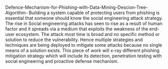 
Defence-Mechanism-for-Phishing-with-Data-Mining-Descion-Tree-Algorithm-
Building a system capable of protecting users from phishing is essential that someone should know the social engineering attack strategy. The rise in Social engineering attacks has seen to rise as a result of human factor and it spreads via a medium that exploits the weakness of the end-user ecosystem. The attack most time is broad and no specific method or solution to reduce the vulnerability. Hence multiple strategies and techniques are being deployed to mitigate some attacks because no single means of a solution exists. This piece of work will x-ray different phishing mitigation strategy which will include its detection, penetration testing with social engineering and proactive defense mechanism.
